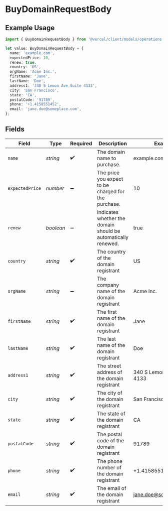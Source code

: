# BuyDomainRequestBody

## Example Usage

```typescript
import { BuyDomainRequestBody } from '@vercel/client/models/operations';

let value: BuyDomainRequestBody = {
  name: 'example.com',
  expectedPrice: 10,
  renew: true,
  country: 'US',
  orgName: 'Acme Inc.',
  firstName: 'Jane',
  lastName: 'Doe',
  address1: '340 S Lemon Ave Suite 4133',
  city: 'San Francisco',
  state: 'CA',
  postalCode: '91789',
  phone: '+1.4158551452',
  email: 'jane.doe@someplace.com',
};
```

## Fields

| Field           | Type      | Required           | Description                                                   | Example                    |
| --------------- | --------- | ------------------ | ------------------------------------------------------------- | -------------------------- |
| `name`          | _string_  | :heavy_check_mark: | The domain name to purchase.                                  | example.com                |
| `expectedPrice` | _number_  | :heavy_minus_sign: | The price you expect to be charged for the purchase.          | 10                         |
| `renew`         | _boolean_ | :heavy_minus_sign: | Indicates whether the domain should be automatically renewed. | true                       |
| `country`       | _string_  | :heavy_check_mark: | The country of the domain registrant                          | US                         |
| `orgName`       | _string_  | :heavy_minus_sign: | The company name of the domain registrant                     | Acme Inc.                  |
| `firstName`     | _string_  | :heavy_check_mark: | The first name of the domain registrant                       | Jane                       |
| `lastName`      | _string_  | :heavy_check_mark: | The last name of the domain registrant                        | Doe                        |
| `address1`      | _string_  | :heavy_check_mark: | The street address of the domain registrant                   | 340 S Lemon Ave Suite 4133 |
| `city`          | _string_  | :heavy_check_mark: | The city of the domain registrant                             | San Francisco              |
| `state`         | _string_  | :heavy_check_mark: | The state of the domain registrant                            | CA                         |
| `postalCode`    | _string_  | :heavy_check_mark: | The postal code of the domain registrant                      | 91789                      |
| `phone`         | _string_  | :heavy_check_mark: | The phone number of the domain registrant                     | +1.4158551452              |
| `email`         | _string_  | :heavy_check_mark: | The email of the domain registrant                            | jane.doe@someplace.com     |
